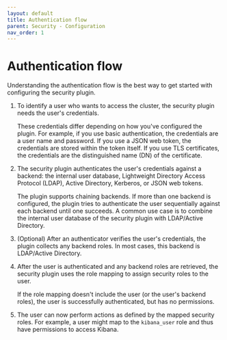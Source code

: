 ```yaml
---
layout: default
title: Authentication flow
parent: Security - Configuration
nav_order: 1
---
```


# Authentication flow

Understanding the authentication flow is the best way to get started with configuring the security plugin.

1. To identify a user who wants to access the cluster, the security plugin needs the user's credentials.

   These credentials differ depending on how you've configured the plugin. For example, if you use basic authentication, the credentials are a user name and password. If you use a JSON web token, the credentials are stored within the token itself. If you use TLS certificates, the credentials are the distinguished name (DN) of the certificate.

2. The security plugin authenticates the user's credentials against a backend: the internal user database, Lightweight Directory Access Protocol (LDAP), Active Directory, Kerberos, or JSON web tokens.

   The plugin supports chaining backends. If more than one backend is configured, the plugin tries to authenticate the user sequentially against each backend until one succeeds. A common use case is to combine the internal user database of the security plugin with LDAP/Active Directory.

3. (Optional) After an authenticator verifies the user's credentials, the plugin collects any backend roles. In most cases, this backend is LDAP/Active Directory.

4. After the user is authenticated and any backend roles are retrieved, the security plugin uses the role mapping to assign security roles to the user.

   If the role mapping doesn't include the user (or the user's backend roles), the user is successfully authenticated, but has no permissions.

5. The user can now perform actions as defined by the mapped security roles. For example, a user might map to the `kibana_user` role and thus have permissions to access Kibana.
